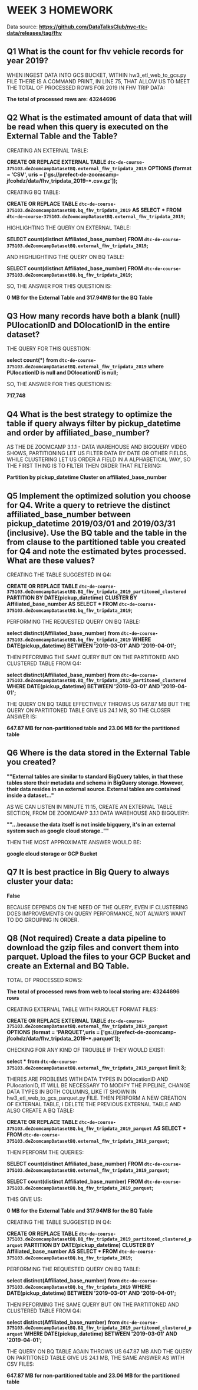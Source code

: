 # WEEK 3 HOMEWORK

Data source:
**https://github.com/DataTalksClub/nyc-tlc-data/releases/tag/fhv**

## Q1 What is the count for fhv vehicle records for year 2019?

WHEN INGEST DATA INTO GCS BUCKET, WITHIN hw3_etl_web_to_gcs.py FILE THERE IS A COMMAND PRINT, IN LINE 75, THAT ALLOW US TO MEET THE TOTAL OF PROCESSED ROWS FOR 2019 IN FHV TRIP DATA:

**The total of processed rows are: 43244696**



## Q2 What is the estimated amount of data that will be read when this query is executed on the External Table and the Table?

CREATING AN EXTERNAL TABLE:

**CREATE OR REPLACE EXTERNAL TABLE `dtc-de-course-375103.deZoomcampDatasetBQ.external_fhv_tripdata_2019`**
**OPTIONS (format = 'CSV', uris = ['gs://prefect-de-zoomcamp-jfcohdz/data/fhv_tripdata_2019-*.csv.gz']);**

CREATING BQ TABLE:

**CREATE OR REPLACE TABLE `dtc-de-course-375103.deZoomcampDatasetBQ.bq_fhv_tripdata_2019`**
**AS SELECT * FROM `dtc-de-course-375103.deZoomcampDatasetBQ.external_fhv_tripdata_2019`;**

HIGHLIGHTING THE QUERY ON EXTERNAL TABLE:

**SELECT count(distinct Affiliated_base_number) FROM `dtc-de-course-375103.deZoomcampDatasetBQ.external_fhv_tripdata_2019`;**

AND HIGHLIGHTING THE QUERY ON BQ TABLE:

**SELECT count(distinct Affiliated_base_number) FROM `dtc-de-course-375103.deZoomcampDatasetBQ.bq_fhv_tripdata_2019`;**

SO, THE ANSWER FOR THIS QUESTION IS:

**0 MB for the External Table and 317.94MB for the BQ Table**



## Q3 How many records have both a blank (null) PUlocationID and DOlocationID in the entire dataset?

THE QUERY FOR THIS QUESTION:

**select count(*)**
**from `dtc-de-course-375103.deZoomcampDatasetBQ.external_fhv_tripdata_2019`**
**where PUlocationID is null and DOlocationID is null;**

SO, THE ANSWER FOR THIS QUESTION IS:

**717,748**



## Q4 What is the best strategy to optimize the table if query always filter by pickup_datetime and order by affiliated_base_number?

AS THE DE ZOOMCAMP 3.1.1 - DATA WAREHOUSE AND BIGQUERY VIDEO SHOWS, PARTITIONING LET US FILTER DATA BY DATE OR OTHER FIELDS, WHILE CLUSTERING LET US ORDER A FIELD  IN A ALPHABETICAL WAY, SO THE FIRST THING IS TO FILTER THEN ORDER THAT FILTERING:

**Partition by pickup_datetime Cluster on affiliated_base_number**




## Q5 Implement the optimized solution you choose for Q4. Write a query to retrieve the distinct affiliated_base_number between pickup_datetime 2019/03/01 and 2019/03/31 (inclusive). Use the BQ table and the table in the from clause to the partitioned table you created for Q4 and note the estimated bytes processed. What are these values?

CREATING THE TABLE SUGGESTED IN Q4:

**CREATE OR REPLACE TABLE `dtc-de-course-375103.deZoomcampDatasetBQ.BQ_fhv_tripdata_2019_partitoned_clustered`**
**PARTITION BY DATE(pickup_datetime)**
**CLUSTER BY Affiliated_base_number AS**
**SELECT * FROM `dtc-de-course-375103.deZoomcampDatasetBQ.bq_fhv_tripdata_2019`;**

PERFORMING THE REQUESTED QUERY ON BQ TABLE:

**select distinct(Affiliated_base_number)**
**from `dtc-de-course-375103.deZoomcampDatasetBQ.bq_fhv_tripdata_2019`**
**WHERE DATE(pickup_datetime) BETWEEN '2019-03-01' AND '2019-04-01';**

THEN PEFORMING THE SAME QUERY BUT ON THE PARTITONED AND CLUSTERED TABLE FROM Q4:

**select distinct(Affiliated_base_number)** 
**from `dtc-de-course-375103.deZoomcampDatasetBQ.BQ_fhv_tripdata_2019_partitoned_clustered`**
**WHERE DATE(pickup_datetime) BETWEEN '2019-03-01' AND '2019-04-01';**

THE QUERY ON BQ TABLE EFFECTIVELY THROWS US 647.87 MB BUT THE QUERY ON PARTITONED TABLE GIVE US 24.1 MB, SO THE CLOSER ANSWER IS:

**647.87 MB for non-partitioned table and 23.06 MB for the partitioned table**


## Q6 Where is the data stored in the External Table you created?

**""External tables are similar to standard BigQuery tables, in that these tables store their metadata and schema in BigQuery storage. However, their data resides in an external source. External tables are contained inside a dataset..."**

AS WE CAN LISTEN IN MINUTE 11:15, CREATE AN EXTERNAL TABLE SECTION, FROM DE ZOOMCAMP 3.1.1 DATA WAREHOUSE AND BIGQUERY:

**""...because the data itself is not inside bigquery, it's in an external system such as google cloud storage..""**

THEN THE MOST APPROXIMATE ANSWER WOULD BE:

**google cloud storage or GCP Bucket**



## Q7 It is best practice in Big Query to always cluster your data:

**False**

BECAUSE DEPENDS ON THE NEED OF THE QUERY, EVEN IF CLUSTERING DOES IMPROVEMENTS ON QUERY PERFORMANCE, NOT ALWAYS WANT TO DO GROUPING IN ORDER.



## Q8 (Not required) Create a data pipeline to download the gzip files and convert them into parquet. Upload the files to your GCP Bucket and create an External and BQ Table.

TOTAL OF PROCESSED ROWS:

**The total of processed rows from web to local storing are: 43244696 rows**

CREATING EXTERNAL TABLE WITH PARQUET FORMAT FILES:

**CREATE OR REPLACE EXTERNAL TABLE `dtc-de-course-375103.deZoomcampDatasetBQ.external_fhv_tripdata_2019_parquet`**
**OPTIONS (format = 'PARQUET',uris = ['gs://prefect-de-zoomcamp-jfcohdz/data/fhv_tripdata_2019-*.parquet']);**

CHECKING FOR ANY KIND OF TROUBLE IF THEY WOULD EXIST:

**select * from `dtc-de-course-375103.deZoomcampDatasetBQ.external_fhv_tripdata_2019_parquet` limit 3;**

THERES ARE PROBLEMS WITH DATA TYPES IN DOlocationID AND PUlocationID, IT WILL BE NECESSARY TO MODIFY THE PIPELINE, CHANGE DATA TYPES IN BOTH COLUMNS, LIKE IT SHOWN IN hw3_etl_web_to_gcs_parquet.py FILE. THEN PERFORM A NEW CREATION OF EXTERNAL TABLE, I DELETE THE PREVIOUS EXTERNAL TABLE AND ALSO CREATE A BQ TABLE:

**CREATE OR REPLACE TABLE `dtc-de-course-375103.deZoomcampDatasetBQ.bq_fhv_tripdata_2019_parquet`**
**AS SELECT * FROM `dtc-de-course-375103.deZoomcampDatasetBQ.external_fhv_tripdata_2019_parquet`;**

THEN PERFORM THE QUERIES:

**SELECT count(distinct Affiliated_base_number) FROM `dtc-de-course-375103.deZoomcampDatasetBQ.external_fhv_tripdata_2019_parquet`;**

**SELECT count(distinct Affiliated_base_number) FROM `dtc-de-course-375103.deZoomcampDatasetBQ.bq_fhv_tripdata_2019_parquet`;**

THIS GIVE US:

**0 MB for the External Table and 317.94MB for the BQ Table**

CREATING THE TABLE SUGGESTED IN Q4:

**CREATE OR REPLACE TABLE `dtc-de-course-375103.deZoomcampDatasetBQ.BQ_fhv_tripdata_2019_partitoned_clustered_parquet`**
**PARTITION BY DATE(pickup_datetime)**
**CLUSTER BY Affiliated_base_number AS**
**SELECT * FROM `dtc-de-course-375103.deZoomcampDatasetBQ.bq_fhv_tripdata_2019`;**

PERFORMING THE REQUESTED QUERY ON BQ TABLE:

**select distinct(Affiliated_base_number)**
**from `dtc-de-course-375103.deZoomcampDatasetBQ.bq_fhv_tripdata_2019`**
**WHERE DATE(pickup_datetime) BETWEEN '2019-03-01' AND '2019-04-01';**

THEN PEFORMING THE SAME QUERY BUT ON THE PARTITONED AND CLUSTERED TABLE FROM Q4:

**select distinct(Affiliated_base_number)** 
**from `dtc-de-course-375103.deZoomcampDatasetBQ.BQ_fhv_tripdata_2019_partitoned_clustered_parquet`**
**WHERE DATE(pickup_datetime) BETWEEN '2019-03-01' AND '2019-04-01';**

THE QUERY ON BQ TABLE AGAIN THROWS US 647.87 MB AND THE QUERY ON PARTITONED TABLE GIVE US 24.1 MB, THE SAME ANSWER AS WITH CSV FILES:

**647.87 MB for non-partitioned table and 23.06 MB for the partitioned table**














































